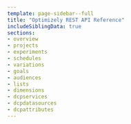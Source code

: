 ```yaml
---
template: page-sidebar--full
title: "Optimizely REST API Reference"
includeSiblingData: true
sections:
- overview
- projects
- experiments
- schedules
- variations
- goals
- audiences
- lists
- dimensions
- dcpservices
- dcpdatasources
- dcpattributes
---
```

